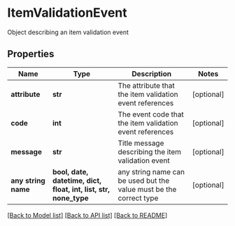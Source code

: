# ItemValidationEvent

Object describing an item validation event

## Properties
Name | Type | Description | Notes
------------ | ------------- | ------------- | -------------
**attribute** | **str** | The attribute that the item validation event references | [optional] 
**code** | **int** | The event code that the item validation event references | [optional] 
**message** | **str** | Title message describing the item validation event | [optional] 
**any string name** | **bool, date, datetime, dict, float, int, list, str, none_type** | any string name can be used but the value must be the correct type | [optional]

[[Back to Model list]](../README.md#documentation-for-models) [[Back to API list]](../README.md#documentation-for-api-endpoints) [[Back to README]](../README.md)


